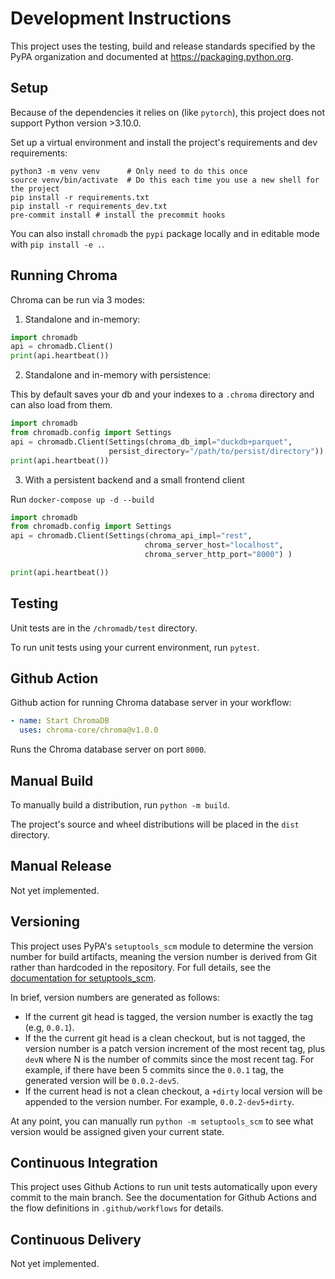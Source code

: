 # Development Instructions

This project uses the testing, build and release standards specified
by the PyPA organization and documented at
https://packaging.python.org.

## Setup

Because of the dependencies it relies on (like `pytorch`), this project does not support Python version >3.10.0.

Set up a virtual environment and install the project's requirements
and dev requirements:

```
python3 -m venv venv      # Only need to do this once
source venv/bin/activate  # Do this each time you use a new shell for the project
pip install -r requirements.txt
pip install -r requirements_dev.txt
pre-commit install # install the precommit hooks
```

You can also install `chromadb` the `pypi` package locally and in editable mode with `pip install -e .`.

## Running Chroma

Chroma can be run via 3 modes:
1. Standalone and in-memory:
```python
import chromadb
api = chromadb.Client()
print(api.heartbeat())
```

2. Standalone and in-memory with persistence:

This by default saves your db and your indexes to a `.chroma` directory and can also load from them.
```python
import chromadb
from chromadb.config import Settings
api = chromadb.Client(Settings(chroma_db_impl="duckdb+parquet",
                      persist_directory="/path/to/persist/directory"))
print(api.heartbeat())
```


3. With a persistent backend and a small frontend client

Run `docker-compose up -d --build`
```python
import chromadb
from chromadb.config import Settings
api = chromadb.Client(Settings(chroma_api_impl="rest",
                              chroma_server_host="localhost",
                              chroma_server_http_port="8000") )

print(api.heartbeat())
```

## Testing

Unit tests are in the `/chromadb/test` directory.

To run unit tests using your current environment, run `pytest`.

## Github Action
Github action for running Chroma database server in your workflow:
```yml
- name: Start ChromaDB
  uses: chroma-core/chroma@v1.0.0
```
Runs the Chroma database server on port `8000`.

## Manual Build

To manually build a distribution, run `python -m build`.

The project's source and wheel distributions will be placed in the `dist` directory.

## Manual Release

Not yet implemented.

## Versioning

This project uses PyPA's `setuptools_scm` module to determine the
version number for build artifacts, meaning the version number is
derived from Git rather than hardcoded in the repository. For full
details, see the
[documentation for setuptools_scm](https://github.com/pypa/setuptools_scm/).

In brief, version numbers are generated as follows:

- If the current git head is tagged, the version number is exactly the
  tag (e.g, `0.0.1`).
- If the the current git head is a clean checkout, but is not tagged,
  the version number is a patch version increment of the most recent
  tag, plus `devN` where N is the number of commits since the most
  recent tag. For example, if there have been 5 commits since the
  `0.0.1` tag, the generated version will be `0.0.2-dev5`.
- If the current head is not a clean checkout, a `+dirty` local
  version will be appended to the version number. For example,
  `0.0.2-dev5+dirty`.

At any point, you can manually run `python -m setuptools_scm` to see
what version would be assigned given your current state.

## Continuous Integration

This project uses Github Actions to run unit tests automatically upon
every commit to the main branch. See the documentation for Github
Actions and the flow definitions in `.github/workflows` for details.

## Continuous Delivery

Not yet implemented.

